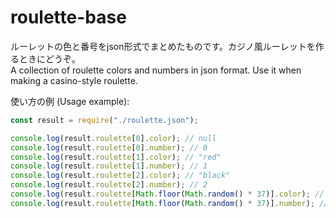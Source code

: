 # roulette-base
ルーレットの色と番号をjson形式でまとめたものです。カジノ風ルーレットを作るときにどうぞ。<br>
A collection of roulette colors and numbers in json format. Use it when making a casino-style roulette.

使い方の例 (Usage example):
```js
const result = require("./roulette.json");

console.log(result.roulette[0].color); // null
console.log(result.roulette[0].number); // 0
console.log(result.roulette[1].color); // "red"
console.log(result.roulette[1].number); // 1
console.log(result.roulette[2].color); // "black"
console.log(result.roulette[2].number); // 2
console.log(result.roulette[Math.floor(Math.random() * 37)].color); // null or "red" or "black"
console.log(result.roulette[Math.floor(Math.random() * 37)].number); // 0-36
```
